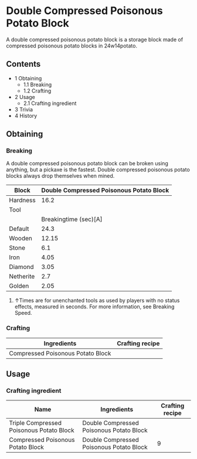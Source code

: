 # Double Compressed Poisonous Potato Block
A double compressed poisonous potato block is a storage block made of compressed poisonous potato blocks in 24w14potato.

## Contents
- 1 Obtaining
	- 1.1 Breaking
	- 1.2 Crafting
- 2 Usage
	- 2.1 Crafting ingredient
- 3 Trivia
- 4 History

## Obtaining
### Breaking
A double compressed poisonous potato block can be broken using anything, but a pickaxe is the fastest. Double compressed poisonous potato blocks always drop themselves when mined.

| Block     | Double Compressed Poisonous Potato Block |
|-----------|------------------------------------------|
| Hardness  | 16.2                                     |
| Tool      |                                          |
|           | Breakingtime (sec)[A]                    |
| Default   | 24.3                                     |
| Wooden    | 12.15                                    |
| Stone     | 6.1                                      |
| Iron      | 4.05                                     |
| Diamond   | 3.05                                     |
| Netherite | 2.7                                      |
| Golden    | 2.05                                     |

1. ↑Times are for unenchanted tools as used by players with no status effects, measured in seconds. For more information, see Breaking Speed.

### Crafting
| Ingredients                       | Crafting recipe |
|-----------------------------------|-----------------|
| Compressed Poisonous Potato Block |                 |

## Usage
### Crafting ingredient
| Name                                     | Ingredients                              | Crafting recipe |
|------------------------------------------|------------------------------------------|-----------------|
| Triple Compressed Poisonous Potato Block | Double Compressed Poisonous Potato Block |                 |
| Compressed Poisonous Potato Block        | Double Compressed Poisonous Potato Block | 9               |


